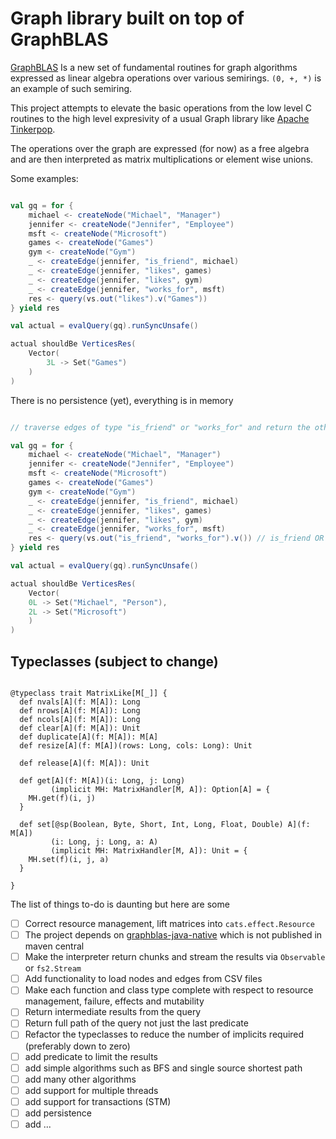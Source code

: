# Graph library built on top of GraphBLAS

[GraphBLAS](http://graphblas.org/index.php?title=Graph_BLAS_Forum) Is a new set of fundamental routines for graph algorithms expressed as linear algebra operations over various semirings. `(0, +, *)` is an example of such semiring.

This project attempts to elevate the basic operations from the low level C routines to the high level expresivity of a usual Graph library like [Apache Tinkerpop](https://tinkerpop.apache.org/).

The operations over the graph are expressed (for now) as a free algebra and are then interpreted as matrix multiplications or element wise unions. 

Some examples:

```scala

val gq = for {
    michael <- createNode("Michael", "Manager")
    jennifer <- createNode("Jennifer", "Employee")
    msft <- createNode("Microsoft")
    games <- createNode("Games")
    gym <- createNode("Gym")
    _ <- createEdge(jennifer, "is_friend", michael)
    _ <- createEdge(jennifer, "likes", games)
    _ <- createEdge(jennifer, "likes", gym)
    _ <- createEdge(jennifer, "works_for", msft)
    res <- query(vs.out("likes").v("Games"))
} yield res

val actual = evalQuery(gq).runSyncUnsafe()

actual shouldBe VerticesRes(
    Vector(
        3L -> Set("Games")
    )
)

```

There is no persistence (yet), everything is in memory

```scala

// traverse edges of type "is_friend" or "works_for" and return the other vertex

val gq = for {
    michael <- createNode("Michael", "Manager")
    jennifer <- createNode("Jennifer", "Employee")
    msft <- createNode("Microsoft")
    games <- createNode("Games")
    gym <- createNode("Gym")
    _ <- createEdge(jennifer, "is_friend", michael)
    _ <- createEdge(jennifer, "likes", games)
    _ <- createEdge(jennifer, "likes", gym)
    _ <- createEdge(jennifer, "works_for", msft)
    res <- query(vs.out("is_friend", "works_for").v()) // is_friend OR works_for
} yield res

val actual = evalQuery(gq).runSyncUnsafe()

actual shouldBe VerticesRes(
    Vector(
    0L -> Set("Michael", "Person"),
    2L -> Set("Microsoft")
    )
)

```

## Typeclasses (subject to change)

```

@typeclass trait MatrixLike[M[_]] {
  def nvals[A](f: M[A]): Long
  def nrows[A](f: M[A]): Long
  def ncols[A](f: M[A]): Long
  def clear[A](f: M[A]): Unit
  def duplicate[A](f: M[A]): M[A]
  def resize[A](f: M[A])(rows: Long, cols: Long): Unit

  def release[A](f: M[A]): Unit

  def get[A](f: M[A])(i: Long, j: Long)
         (implicit MH: MatrixHandler[M, A]): Option[A] = {
    MH.get(f)(i, j)
  }

  def set[@sp(Boolean, Byte, Short, Int, Long, Float, Double) A](f: M[A])
         (i: Long, j: Long, a: A)
         (implicit MH: MatrixHandler[M, A]): Unit = {
    MH.set(f)(i, j, a)
  }

}

```

The list of things to-do is daunting but here are some 

* [ ] Correct resource management, lift matrices into `cats.effect.Resource`
* [ ] The project depends on [graphblas-java-native](https://github.com/fabianmurariu/graphblas-java-native) which is not published in maven central
* [ ] Make the interpreter return chunks and stream the results via `Observable` or `fs2.Stream`
* [ ] Add functionality to load nodes and edges from CSV files
* [ ] Make each function and class type complete with respect to resource management, failure, effects and mutability
* [ ] Return intermediate results from the query
* [ ] Return full path of the query not just the last predicate
* [ ] Refactor the typeclasses to reduce the number of implicits required (preferably down to zero)
* [ ] add predicate to limit the results
* [ ] add simple algorithms such as BFS and single source shortest path
* [ ] add many other algorithms
* [ ] add support for multiple threads
* [ ] add support for transactions (STM)
* [ ] add persistence
* [ ] add ...
